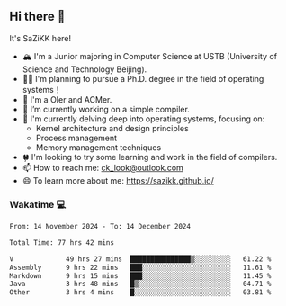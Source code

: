 ## Hi there 👋

It's SaZiKK here!

- 🏔️ I'm a Junior majoring in Computer Science  at USTB (University of Science and Technology Beijing).
- 🧑‍🎓 I'm planning to pursue a Ph.D. degree in the field of operating systems！
- 🚀 I'm a OIer and ACMer.
- 🔭 I’m currently working on a simple compiler.
- 🌱 I'm currently delving deep into operating systems, focusing on:
  - Kernel architecture and design principles
  - Process management
  - Memory management techniques
- 🍀 I'm looking to try some learning and work in the field of compilers.
- 📫 How to reach me: ck_look@outlook.com
- 😄 To learn more about me: https://sazikk.github.io/

  
<!--
**SaZiKK/SaZiKK** is a ✨ _special_ ✨ repository because its `README.md` (this file) appears on your GitHub profile.

Here are some ideas to get you started:

- 🔭 I’m currently working on ...
- 🌱 I’m currently learning ...
- 👯 I’m looking to collaborate on ...
- 🤔 I’m looking for help with ...
- 💬 Ask me about ...
- 📫 How to reach me: ...
- 😄 Pronouns: ...
- ⚡ Fun fact: ...
-->

### Wakatime 💻

<!--START_SECTION:waka-->

```txt
From: 14 November 2024 - To: 14 December 2024

Total Time: 77 hrs 42 mins

V             49 hrs 27 mins  ███████████████▒░░░░░░░░░   61.22 %
Assembly      9 hrs 22 mins   ███░░░░░░░░░░░░░░░░░░░░░░   11.61 %
Markdown      9 hrs 15 mins   ███░░░░░░░░░░░░░░░░░░░░░░   11.45 %
Java          3 hrs 48 mins   █▒░░░░░░░░░░░░░░░░░░░░░░░   04.71 %
Other         3 hrs 4 mins    █░░░░░░░░░░░░░░░░░░░░░░░░   03.81 %
```

<!--END_SECTION:waka-->
